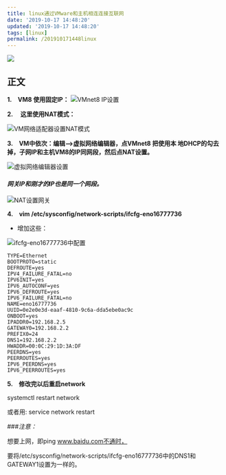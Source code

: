 ```yaml
---
title: linux通过VMware和主机相连连接互联网
date: '2019-10-17 14:48:20'
updated: '2019-10-17 14:48:20'
tags: [linux]
permalink: /201910171448linux
---
```

![](https://img.hacpai.com/bing/20181014.jpg?imageView2/1/w/960/h/540/interlace/1/q/100)


## 正文

 **1.&emsp;VM8 使用固定IP：**
![VMnet8 IP设置](https://imgconvert.csdnimg.cn/aHR0cHM6Ly91cGxvYWQtaW1hZ2VzLmppYW5zaHUuaW8vdXBsb2FkX2ltYWdlcy85MTM0NzYzLWUzMzA0OGM5ZWU3Njg2ODEucG5n?x-oss-process=image/format,png)

**2.&emsp; 这里使用NAT模式：**

![VM网络适配器设置NAT模式](https://imgconvert.csdnimg.cn/aHR0cHM6Ly91cGxvYWQtaW1hZ2VzLmppYW5zaHUuaW8vdXBsb2FkX2ltYWdlcy85MTM0NzYzLTRkZmU0ZGRhN2M3NzBjMDgucG5n?x-oss-process=image/format,png)

**3.&emsp;VM中依次：编辑——>虚拟网络编辑器，点VMnet8 把使用本 
 地DHCP的勾去掉，子网IP和主机VM8的IP同网段，然后点NAT设置。**

![虚拟网络编辑器设置](https://imgconvert.csdnimg.cn/aHR0cHM6Ly91cGxvYWQtaW1hZ2VzLmppYW5zaHUuaW8vdXBsb2FkX2ltYWdlcy85MTM0NzYzLWU5ZTgzMDk2NzQ2MjhlZGQucG5n?x-oss-process=image/format,png)

#### *网关IP和刚才的IP也是同一个网段。*

![NAT设置网关](https://imgconvert.csdnimg.cn/aHR0cHM6Ly91cGxvYWQtaW1hZ2VzLmppYW5zaHUuaW8vdXBsb2FkX2ltYWdlcy85MTM0NzYzLWZmYjZiOTc2NTJkZDRjYmIucG5n?x-oss-process=image/format,png)

**4.&emsp;vim  /etc/sysconfig/network-scripts/ifcfg-eno16777736**

* 增加这些：

![ifcfg-eno16777736中配置](https://imgconvert.csdnimg.cn/aHR0cHM6Ly91cGxvYWQtaW1hZ2VzLmppYW5zaHUuaW8vdXBsb2FkX2ltYWdlcy85MTM0NzYzLWZlOWQ1YzM0YzljZGFiZDkucG5n?x-oss-process=image/format,png)
```
TYPE=Ethernet
BOOTPROTO=static
DEFROUTE=yes
IPV4_FAILURE_FATAL=no
IPV6INIT=yes
IPV6_AUTOCONF=yes
IPV6_DEFROUTE=yes
IPV6_FAILURE_FATAL=no
NAME=eno16777736
UUID=0e2e0e3d-eaaf-4810-9c6a-dda5ebe0ac9c
ONBOOT=yes
IPADDR0=192.168.2.5
GATEWAY0=192.168.2.2
PREFIX0=24
DNS1=192.168.2.2
HWADDR=00:0C:29:1D:3A:DF
PEERDNS=yes
PEERROUTES=yes
IPV6_PEERDNS=yes
IPV6_PEERROUTES=yes
```
**5.&emsp;修改完以后重启network**  

systemctl restart network

或者用:
service network restart

###*注意：*

想要上网，即ping www.baidu.com不通时，

要将/etc/sysconfig/network-scripts/ifcfg-eno16777736中的DNS1和GATEWAY1设置为一样的。


